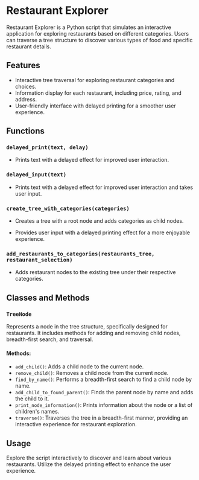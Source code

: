 # Restaurant Explorer

Restaurant Explorer is a Python script that simulates an interactive application for exploring restaurants based on different categories. Users can traverse a tree structure to discover various types of food and specific restaurant details.

## Features

- Interactive tree traversal for exploring restaurant categories and choices.
- Information display for each restaurant, including price, rating, and address.
- User-friendly interface with delayed printing for a smoother user experience.

## Functions

### `delayed_print(text, delay)`

- Prints text with a delayed effect for improved user interaction.

### `delayed_input(text)`

- Prints text with a delayed effect for improved user interaction and takes user input.

### `create_tree_with_categories(categories)`

- Creates a tree with a root node and adds categories as child nodes.

- Provides user input with a delayed printing effect for a more enjoyable experience.

### `add_restaurants_to_categories(restaurants_tree, restaurant_selection)`

- Adds restaurant nodes to the existing tree under their respective categories.

## Classes and Methods

### `TreeNode`

Represents a node in the tree structure, specifically designed for restaurants. It includes methods for adding and removing child nodes, breadth-first search, and traversal.

#### Methods:

- `add_child()`: Adds a child node to the current node.
- `remove_child()`: Removes a child node from the current node.
- `find_by_name()`: Performs a breadth-first search to find a child node by name.
- `add_child_to_found_parent()`: Finds the parent node by name and adds the child to it.
- `print_node_information()`: Prints information about the node or a list of children's names.
- `traverse()`: Traverses the tree in a breadth-first manner, providing an interactive experience for restaurant exploration.

## Usage

Explore the script interactively to discover and learn about various restaurants. Utilize the delayed printing effect to enhance the user experience.

